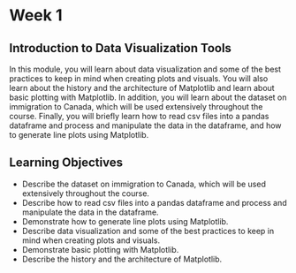# Week 1 

## Introduction to Data Visualization Tools

In this module, you will learn about data visualization and some of the best practices to keep in mind when creating plots and visuals. You will also learn about the history and the architecture of Matplotlib and learn about basic plotting with Matplotlib. In addition, you will learn about the dataset on immigration to Canada, which will be used extensively throughout the course. Finally, you will briefly learn how to read csv files into a pandas dataframe and process and manipulate the data in the dataframe, and how to generate line plots using Matplotlib.

## Learning Objectives

- Describe the dataset on immigration to Canada, which will be used extensively throughout the course.
- Describe how to read csv files into a pandas dataframe and process and manipulate the data in the dataframe.
- Demonstrate how to generate line plots using Matplotlib.
- Describe data visualization and some of the best practices to keep in mind when creating plots and visuals.
- Demonstrate basic plotting with Matplotlib.
- Describe the history and the architecture of Matplotlib.
